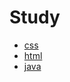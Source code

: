 # Study

- [css](https://github.com/kyn1013/study/blob/main/CSS.md)
- [html](https://github.com/kyn1013/study/blob/main/HTML.md)
- [java](https://github.com/kyn1013/study/blob/main/JAVA.md)
